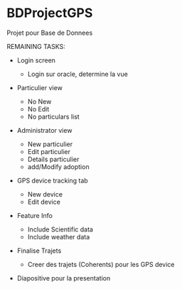 # BDProjectGPS
Projet pour Base de Donnees


REMAINING TASKS:

  - Login screen
    - Login sur oracle, determine la vue
    
  - Particulier view
    - No New
    - No Edit
    - No particulars list
    
  - Administrator view
    - New particulier
    - Edit particulier
    - Details particulier
    - add/Modify adoption
    
  - GPS device tracking tab
    - New device
    - Edit device
  
  - Feature Info
    - Include Scientific data
    - Include weather data
    
    
  - Finalise Trajets
    - Creer des trajets (Coherents) pour les GPS device

    
    
  - Diapositive pour la presentation
  
    
    

